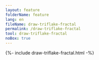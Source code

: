 ```yaml
---
layout: feature
folderName: feature
lang: en
fileName: draw-triflake-fractal
permalink: /draw-triflake-fractal
tool: draw-triflake-fractal
noBox: true
---
```


{%- include draw-triflake-fractal.html -%}
